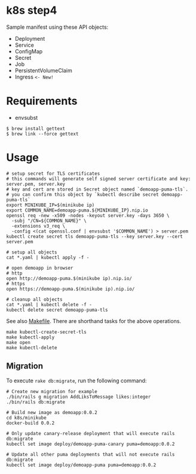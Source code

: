 k8s step4
=========

Sample manifest using these API objects:

* Deployment
* Service
* ConfigMap
* Secret
* Job
* PersistentVolumeClaim
* Ingress `<- New!`

# Requirements

* envsubst
```
$ brew install gettext
$ brew link --force gettext
```

# Usage

```
# setup secret for TLS certificates
# this commands will generate self signed server certificate and key: server.pem, server.key
# key and cert are stored in Secret object named `demoapp-puma-tls`.
# you can confirm this object by `kubectl describe secret demoapp-puma-tls`
export MINIKUBE_IP=$(minikube ip)
export COMMON_NAME=demoapp-puma.${MINIKUBE_IP}.nip.io
openssl req -new -x509 -nodes -keyout server.key -days 3650 \
  -subj "/CN=${COMMON_NAME}" \
  -extensions v3_req \
  -config <(cat openssl.conf | envsubst '$COMMON_NAME') > server.pem
kubectl create secret tls demoapp-puma-tls --key server.key --cert server.pem

# setup all objects
cat *.yaml | kubectl apply -f -

# open demoapp in browser
# http
open http://demoapp-puma.$(minikube ip).nip.io/
# https
open https://demoapp-puma.$(minikube ip).nip.io/

# cleanup all objects
cat *.yaml | kubectl delete -f -
kubectl delete secret demoapp-puma-tls
```

See also [Makefile](Makefile). There are shorthand tasks for the above operations.

```
make kubectl-create-secret-tls
make kubectl-apply
make open
make kubectl-delete
```

## Migration

To execute `rake db:migrate`, run the following command:

```
# Create new migration for example
./bin/rails g migration AddLiksToMessage likes:integer
./bin/rails db:migrate

# Build new image as demoapp:0.0.2
cd k8s/minikube
docker-build 0.0.2

# Only update canary-release deployment that will execute rails db:migrate
kubectl set image deploy/demoapp-puma-canary puma=demoapp:0.0.2

# Update all other puma deployments that will not execute rails db:migrate
kubectl set image deploy/demoapp-puma puma=demoapp:0.0.2
```
